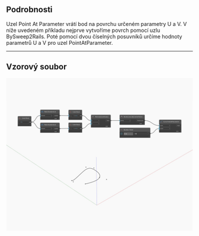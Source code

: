 ## Podrobnosti
Uzel Point At Parameter vrátí bod na povrchu určeném parametry U a V. V níže uvedeném příkladu nejprve vytvoříme povrch pomocí uzlu BySweep2Rails. Poté pomocí dvou číselných posuvníků určíme hodnoty parametrů U a V pro uzel PointAtParameter.
___
## Vzorový soubor

![PointAtParameter](./Autodesk.DesignScript.Geometry.Curve.PointAtParameter_img.jpg)

